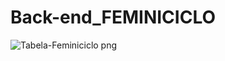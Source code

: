 # Back-end_FEMINICICLO
![Tabela-Feminiciclo png](https://user-images.githubusercontent.com/103960533/189898401-d67b5360-9243-4ca2-aada-b39bffad58cf.png)

